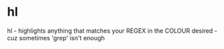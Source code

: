 # hl
hl - highlights anything that matches your REGEX in the COLOUR desired - cuz sometimes 'grep' isn't enough
